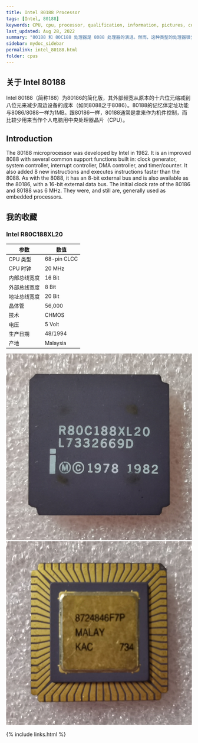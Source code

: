 ```yaml
---
title: Intel 80188 Processor
tags: [Intel, 80188]
keywords: CPU, cpu, processor, qualification, information, pictures, core, frequency, chip packaging, packaging, cpu info, x86, collection, amd, cyrix, harris, ibm, idt, iit, intel, motorola, nec, sgs, sgs-thomson, siemens, ST, signetics, mhs, ti, texas instruments, ulsi, umc, weitek, zilog, 808x, 8085, 8088, 8086, 80188, 80186, 80286, 286, 80386, 386, i386, Am386, 386sx, 386dx, 486, i486, 586, 486sx, 486dx, overdrive, 487, pentium, 586, 5x86, 386dlc, 386slc, 486dx2, mmx, ppro, pentium-pro, pro, athlon, duron, z80, dirk oppelt, dirk, oppelt, engineering, sample, samples
last_updated: Aug 28, 2022
summary: "80188 和 80C188 处理器是 8088 处理器的演进。然而，这种类型的处理器很少用于个人电脑，因为集成到芯片中的附加功能和能力在经典个人电脑中没有任何优势。80188和80C188处理器的主要应用领域是嵌入式控制市场。它们在那里控制调制解调器、打印机、复印机、传真机等，但它们也用于录像机、微波炉和空调。原因是芯片上集成了时钟发生器、可编程中断控制器、DMA 通道、16 位定时器和等待状态发生器等附加功能。值得注意的是，这种处理器类型自 1982 年上市以来就已经面市，用于控制设备和系统。"
sidebar: mydoc_sidebar
permalink: intel_80188.html
folder: cpus
---
```


## 关于 Intel 80188

Intel 80188（简称188）为80186的简化版，其外部频宽从原本的十六位元缩减到八位元来减少周边设备的成本（如同8088之于8086）。80188的记忆体定址功能与8086/8088一样为1MB。跟80186一样，80188通常是拿来作为机件控制，而比较少用来当作个人电脑用中央处理器晶片（CPU）。

## Introduction

The 80188 microprocessor was developed by Intel in 1982. It is an improved 8088 with several common support functions built in: clock generator, system controller, interrupt controller, DMA controller, and timer/counter. It also added 8 new instructions and executes instructions faster than the 8088. As with the 8088, it has an 8-bit external bus and is also available as the 80186, with a 16-bit external data bus. The initial clock rate of the 80186 and 80188 was 6 MHz. They were, and still are, generally used as embedded processors.

## 我的收藏

### Intel R80C188XL20

| 参数 | 数值 |
| ------ | ------ |
| CPU 类型 | 68-pin CLCC |
| CPU 时钟 | 20 MHz |
| 内部总线宽度 | 16 Bit |
| 外部总线宽度 | 8 Bit |
| 地址总线宽度 | 20 Bit |
| 晶体管 | 56,000 |
| 技术 | CHMOS |
| 电压 | 5 Volt |
| 生产日期 | 48/1994 |
| 产地 | Malaysia |

![Intel R80C188XL20 正面](/images/cpus/Intel/Intel_R80C188XL20_1.jpg)
![Intel R80C188XL20 反面](/images/cpus/Intel/Intel_R80C188XL20_2.jpg)

{% include links.html %}
